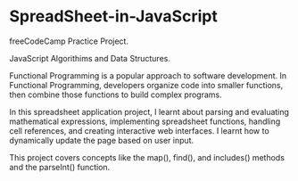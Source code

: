 # SpreadSheet-in-JavaScript


freeCodeCamp Practice Project.


JavaScript Algorithims and Data Structures.




Functional Programming is a popular approach to software development. In Functional Programming, developers organize code into smaller functions, then combine those functions to build complex programs.

In this spreadsheet application project, I learnt about parsing and evaluating mathematical expressions, implementing spreadsheet functions, handling cell references, and creating interactive web interfaces. I learnt how to dynamically update the page based on user input.

This project covers concepts like the map(), find(), and includes() methods and the parseInt() function.
